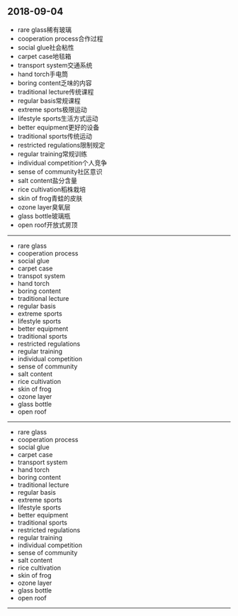 2018-09-04
---
- rare glass稀有玻璃
- cooperation process合作过程
- social glue社会粘性
- carpet case地毯箱
- transport system交通系统
- hand torch手电筒
- boring content乏味的内容
- traditional lecture传统课程
- regular basis常规课程
- extreme sports极限运动
- lifestyle sports生活方式运动
- better equipment更好的设备
- traditional sports传统运动
- restricted regulations限制规定
- regular training常规训练
- individual competition个人竞争
- sense of community社区意识
- salt content盐分含量
- rice cultivation稻株栽培
- skin of frog青蛙的皮肤
- ozone layer臭氧层
- glass bottle玻璃瓶
- open roof开放式房顶
---
- rare glass 
- cooperation process 
- social glue 
- carpet case 
- transpot system 
- hand torch 
- boring content 
- traditional lecture 
- regular basis 
- extreme sports 
- lifestyle sports 
- better equipment 
- traditional sports 
- restricted regulations 
- regular training 
- individual competition 
- sense of community 
- salt content 
- rice cultivation 
- skin of frog 
- ozone layer 
- glass bottle 
- open roof 
---
- rare glass 
- cooperation process 
- social glue 
- carpet case 
- transport system 
- hand torch 
- boring content 
- traditional lecture 
- regular basis 
- extreme sports 
- lifestyle sports 
- better equipment 
- traditional sports 
- restricted regulations 
- regular training 
- individual competition 
- sense of community 
- salt content 
- rice cultivation 
- skin of frog 
- ozone layer 
- glass bottle 
- open roof 
---